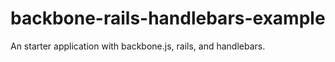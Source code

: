 backbone-rails-handlebars-example
=================================

An starter application with backbone.js, rails, and handlebars. 
